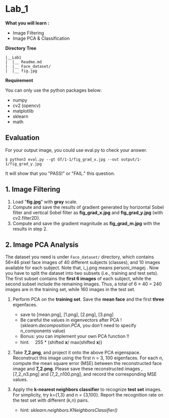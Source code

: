 ﻿# Lab_1 
**What you will learn :**
 - Image Filtering
 - Image PCA & Classification 


**Directory Tree**
```
|__Lab1
|  |__ Readme.md
|  |__ Face_dataset/
|  |__ fig.jpg
```

**Requirement**

You can only use the python packages below:

 - numpy
 - cv2 (opencv)
 - matplotlib
 - sklearn
 - math

## Evaluation
For your output image, you could use eval.py to check your answer.
```
$ python3 eval.py --gt GT/1-1/fig_grad_x.jpg --out output/1-1/fig_grad_y.jpg
```
It will show that you "PASS!" or "FAIL." this question.

## 1. Image Filtering
1.	Load "**fig.jpg**" with **gray** scale.
2.	Compute and save the results of gradient generated by horizontal Sobel filter and vertical Sobel filter as **fig_grad_x.jpg** and **fig_grad_y.jpg** (with cv2.filter2D).
3.	Compute and save the gradient magnitude as **fig_grad_m.jpg** with the results in step 2.

## 2. Image PCA  Analysis
The dataset you need is under `Face_dataset/` directory, which contains 56×46 pixel face images of 40 different subjects (classes), and 10 images available for each subject. Note that, i_j.png means personi_imagej . Now you have to split the dataset into two subsets (i.e., training and test sets). The first subset contains the **first 6 images** of each subject, while the second subset include the remaining images. Thus, a total of 6 × 40 = 240 images are in the training set, while 160 images in the test set.

1. Perform PCA on the **training set**. Save the **mean face** and the first **three** eigenfaces.
	- save to [mean.png], [1.png], [2.png], [3.png]
	- Be careful the values in eigenvectors after PCA !  (*sklearn.decomposition.PCA*, you don't need to specify n_components value)
	- Bonus: you can implement your own PCA function !!
	- hint: 　255 * (shifted **x**/ max(shifted **x**))

2. Take **7_2.png**, and project it onto the above PCA eigenspace. Reconstruct this image using the first n = 3, 100 eigenfaces. For each n, compute the mean square error (MSE) between the reconstructed face image and **7_2.png**. Please save these reconstructed images , [7_2_n3.png] and [7_2_n100.png], and record the corresponding MSE values.

3. Apply the **k-nearest neighbors classifier** to recognize **test set** images. For simplicity, try k={1,3} and n = {3,100}.  Report the recognition rate on the test set with different (k,n) pairs.
	- hint: *sklearn.neighbors.KNeighborsClassifier()*


